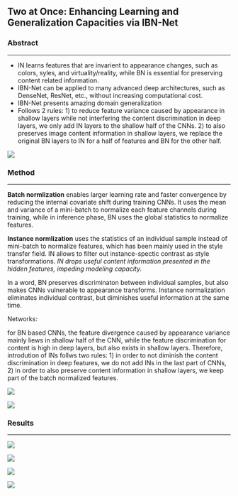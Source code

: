 ## Two at Once: Enhancing Learning and Generalization Capacities via IBN-Net

### Abstract

------

- IN learns features that are invarient to appearance changes, such as colors, syles, and virtuality/reality, while BN is essential for preserving content related information.
- IBN-Net can be applied to many advanced deep architectures, such as DenseNet, ResNet, etc., without increasing computational cost.
- IBN-Net presents amazing domain generalization
- Follows 2 rules: 1) to reduce feature variance caused by appearance in shallow layers while not interfering the content discrimination in deep layers, we only add IN layers to the shallow half of the CNNs. 2) to also preserves image content information in shallow layers, we replace the original BN layers to IN for a half of features and BN for the other half.

![](/Users/leon/Documents/papers/notes/images/ibn1.jpg)

### Method

------

**Batch normlization** enables larger learning rate and faster convergence by reducing the internal covariate shift during training CNNs. It uses the mean and variance of a mini-batch to normalize each feature channels during training, while in inference phase, BN uses the global statistics to normalize features.

**Instance normlization** uses the statistics of an individual sample instead of mini-batch to normalize features, which has been mainly used in the style transfer field. IN allows to filter out instance-spectic contrast as style transformations. *IN drops useful content information presented in the hidden features, impeding modeling capacity.*

In a word, BN preserves discriminaton between individual samples, but also makes CNNs vulnerable to appearance transforms. Instance normalization eliminates individual contrast, but diminishes useful information at the same time.



Networks:

for BN based CNNs, the feature divergence caused by appearance variance mainly liews in shallow half of the CNN, while the feature discrimination for content is high in deep layers, but also exists in shallow layers. Therefore, introdution of INs follws two rules: 1) in order to not diminish the content discrimination in deep features, we do not add INs in the last part of CNNs, 2) in order to also preserve content information in shallow layers, we keep part of the batch normalized features.

![](/Users/leon/Documents/papers/notes/images/ibn2.jpg)

![](/Users/leon/Documents/papers/notes/images/ibn3.jpg)

### Results

------

![](/Users/leon/Documents/papers/notes/images/ibn4.jpg)

![](/Users/leon/Documents/papers/notes/images/ibn5.jpg)

![](/Users/leon/Documents/papers/notes/images/ibn6.jpg)

![](/Users/leon/Documents/papers/notes/images/ibn7.jpg)

